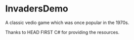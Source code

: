 # InvadersDemo

A classic vedio game which was once popular in the 1970s.

Thanks to HEAD FIRST C# for providing the resources.
